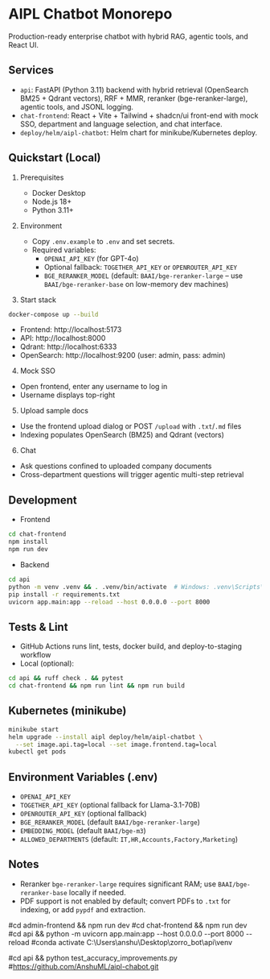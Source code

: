 # AIPL Chatbot Monorepo

Production-ready enterprise chatbot with hybrid RAG, agentic tools, and React UI.

## Services

- `api`: FastAPI (Python 3.11) backend with hybrid retrieval (OpenSearch BM25 + Qdrant vectors), RRF + MMR, reranker (bge-reranker-large), agentic tools, and JSONL logging.
- `chat-frontend`: React + Vite + Tailwind + shadcn/ui front-end with mock SSO, department and language selection, and chat interface.
- `deploy/helm/aipl-chatbot`: Helm chart for minikube/Kubernetes deploy.

## Quickstart (Local)

1. Prerequisites
   - Docker Desktop
   - Node.js 18+
   - Python 3.11+

2. Environment
   - Copy `.env.example` to `.env` and set secrets.
   - Required variables:
     - `OPENAI_API_KEY` (for GPT-4o)
     - Optional fallback: `TOGETHER_API_KEY` or `OPENROUTER_API_KEY`
     - `BGE_RERANKER_MODEL` (default: `BAAI/bge-reranker-large` – use `BAAI/bge-reranker-base` on low-memory dev machines)

3. Start stack

```bash
docker-compose up --build
```

- Frontend: http://localhost:5173
- API: http://localhost:8000
- Qdrant: http://localhost:6333
- OpenSearch: http://localhost:9200 (user: admin, pass: admin)

4. Mock SSO

- Open frontend, enter any username to log in
- Username displays top-right

5. Upload sample docs

- Use the frontend upload dialog or POST `/upload` with `.txt`/`.md` files
- Indexing populates OpenSearch (BM25) and Qdrant (vectors)

6. Chat

- Ask questions confined to uploaded company documents
- Cross-department questions will trigger agentic multi-step retrieval

## Development

- Frontend
```bash
cd chat-frontend
npm install
npm run dev
```

- Backend
```bash
cd api
python -m venv .venv && . .venv/bin/activate  # Windows: .venv\Scripts\activate
pip install -r requirements.txt
uvicorn app.main:app --reload --host 0.0.0.0 --port 8000
```

## Tests & Lint

- GitHub Actions runs lint, tests, docker build, and deploy-to-staging workflow
- Local (optional):
```bash
cd api && ruff check . && pytest
cd chat-frontend && npm run lint && npm run build
```

## Kubernetes (minikube)

```bash
minikube start
helm upgrade --install aipl deploy/helm/aipl-chatbot \
  --set image.api.tag=local --set image.frontend.tag=local
kubectl get pods
```

## Environment Variables (.env)

- `OPENAI_API_KEY`
- `TOGETHER_API_KEY` (optional fallback for Llama-3.1-70B)
- `OPENROUTER_API_KEY` (optional fallback)
- `BGE_RERANKER_MODEL` (default `BAAI/bge-reranker-large`)
- `EMBEDDING_MODEL` (default `BAAI/bge-m3`)
- `ALLOWED_DEPARTMENTS` (default: `IT,HR,Accounts,Factory,Marketing`)

## Notes

- Reranker `bge-reranker-large` requires significant RAM; use `BAAI/bge-reranker-base` locally if needed.
- PDF support is not enabled by default; convert PDFs to `.txt` for indexing, or add `pypdf` and extraction.

#cd admin-frontend && npm run dev
#cd chat-frontend && npm run dev
#cd api && python -m uvicorn app.main:app --host 0.0.0.0 --port 8000 --reload
#conda activate C:\Users\anshu\Desktop\zorro_bot\api\venv


#cd api && python test_accuracy_improvements.py
#https://github.com/AnshuML/aipl-chabot.git
